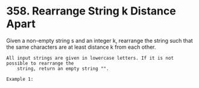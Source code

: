 # 358. Rearrange String k Distance Apart

Given a non-empty string s and an integer k, rearrange the string such that the
        same characters are at least distance k from each other.

    All input strings are given in lowercase letters. If it is not possible to rearrange the
        string, return an empty string "".

    Example 1: